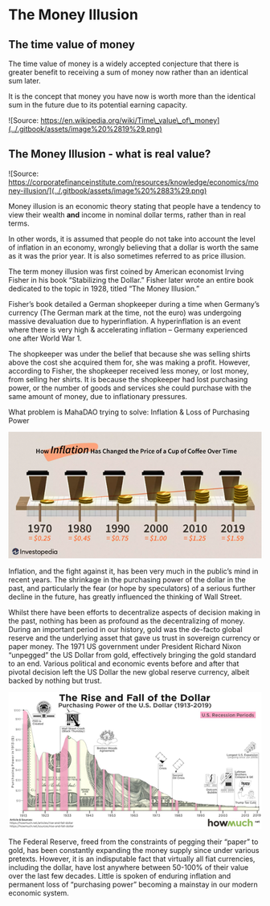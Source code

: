# The Money Illusion

## The time value of money

The time value of money is a widely accepted conjecture that there is greater benefit to receiving a sum of money now rather than an identical sum later.

It is the concept that money you have now is worth more than the identical sum in the future due to its potential earning capacity.

![Source: https://en.wikipedia.org/wiki/Time\_value\_of\_money](../.gitbook/assets/image%20%2819%29.png)

## The Money Illusion - what is real value?

![Source: https://corporatefinanceinstitute.com/resources/knowledge/economics/money-illusion/](../.gitbook/assets/image%20%2883%29.png)

Money illusion is an economic theory stating that people have a tendency to view their wealth **and** income in nominal dollar terms, rather than in real terms.

In other words, it is assumed that people do not take into account the level of inflation in an economy, wrongly believing that a dollar is worth the same as it was the prior year. It is also sometimes referred to as price illusion.

The term money illusion was first coined by American economist Irving Fisher in his book “Stabilizing the Dollar.” Fisher later wrote an entire book dedicated to the topic in 1928, titled “The Money Illusion.”

Fisher’s book detailed a German shopkeeper during a time when Germany’s currency \(The German mark at the time, not the euro\) was undergoing massive devaluation due to hyperinflation. A hyperinflation is an event where there is very high & accelerating inflation – Germany experienced one after World War 1.

The shopkeeper was under the belief that because she was selling shirts above the cost she acquired them for, she was making a profit. However, according to Fisher, the shopkeeper received less money, or lost money, from selling her shirts. It is because the shopkeeper had lost purchasing power, or the number of goods and services she could purchase with the same amount of money, due to inflationary pressures.

What problem is MahaDAO trying to solve: Inflation & Loss of Purchasing Power

![](../.gitbook/assets/image%20%2841%29.png)

Inflation, and the fight against it, has been very much in the public’s mind in recent years. The shrinkage in the purchasing power of the dollar in the past, and particularly the fear \(or hope by speculators\) of a serious further decline in the future, has greatly influenced the thinking of Wall Street.

Whilst there have been efforts to decentralize aspects of decision making in the past, nothing has been as profound as the decentralizing of money. During an important period in our history, gold was the de-facto global reserve and the underlying asset that gave us trust in sovereign currency or paper money. The 1971 US government under President Richard Nixon “unpegged” the US Dollar from gold, effectively bringing the gold standard to an end. Various political and economic events before and after that pivotal decision left the US Dollar the new global reserve currency, albeit backed by nothing but trust.

![](../.gitbook/assets/image%20%2861%29.png)

The Federal Reserve, freed from the constraints of pegging their “paper” to gold, has been constantly expanding the money supply since under various pretexts. However, it is an indisputable fact that virtually all fiat currencies, including the dollar, have lost anywhere between 50-100% of their value over the last few decades. Little is spoken of enduring inflation and permanent loss of “purchasing power” becoming a mainstay in our modern economic system.

